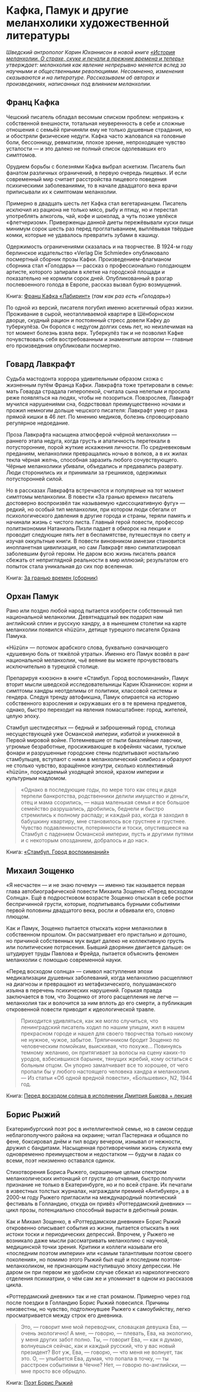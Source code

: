 
# Кафка, Памук и другие меланхолики художественной литературы

_Шведский антрополог Карин Юханнисон в новой книге [«История меланхолии. О страхе, скуке и печали в прежние времена и теперь»][1] утверждает: меланхолия как явление непрерывно меняется вслед за научными и общественными революциями. Несомненно, изменения сказываются и на литературе. Рассказываем об авторах и произведениях, написанных под влиянием меланхолии._

## Франц Кафка
Чешский писатель обладал весомым списком проблем: неприязнь к собственной внешности, тотальная неуверенность в себе и сложные отношения с семьёй причиняли ему не только душевные страдания, но и обостряли физические недуги. Кафка часто жаловался на головные боли, бессонницу, ревматизм, плохое зрение, непроходящее чувство усталости — и это далеко не полный список одолевавших его симптомов.

Орудием борьбы с болезнями Кафка выбрал аскетизм. Писатель был фанатом различных ограничений, в первую очередь пищевых. И если современный мир считает расстройства пищевого поведения психическими заболеваниями, то в начале двадцатого века врачи приписывали их к симптомам меланхолии. 

Примерно в двадцать шесть лет Кафка стал вегетарианцем. Писатель исключил из рациона не только мясо, рыбу и птицу, но и перестал употреблять алкоголь, чай, кофе и шоколад, а чуть позже увлёкся «флетчеризом». Приверженцы данной диеты пережёвывали куски пищи минимум сорок шесть раз перед проглатыванием, выплёвывая твёрдые комки, которые не удавалось превратить зубами в кашицу.

Одержимость ограничениями сказалась и на творчестве. В 1924-м году берлинское издательство «Verlag Die Schmiede» опубликовало посмертный сборник прозы Кафки. Произведением-флагманом сборника стал «Голодарь» — рассказ о профессионально голодающем артисте, которого запирали в клетке на городской площади и показательно не кормили сорок дней. Опубликованный в разгар послевоенного голода в Европе, рассказ вызвал бурю возмущений.

Книга: [Франц Кафка «Лабиринт»][2] (_там как раз есть «Голодарь»_)

По одной из версий, писателя погубил именно аскетичный образ жизни. Проживание в сырой, неотапливаемой квартире в Шёнборнском дворце, скудный рацион и постоянный стресс довели Кафку до туберкулёза. Он боролся с недугом долгих семь лет, но неизлечимая на тот момент болезнь взяла верх. Туберкулёз так и не позволил Кафке почувствовать себя востребованным и знаменитым автором — главные его произведения опубликовали посмертно.

## Говард Лавкрафт
Судьба мастодонта хоррора удивительным образом схожа с жизненным путём Франца Кафки. Лавкрафта тоже третировали в семье: мать Говарда страдала гиперопекой, считала сына нелепым и просила реже появляться на людях, чтобы не позориться. Повзрослев, Лавкрафт мучился нарушениями сна, бодрствовал преимущественно ночами и прожил немногим дольше чешского писателя: Лавкрафт умер от рака прямой кишки в 46 лет. По мнению медиков, болезнь спровоцировало регулярное недоедание.

Проза Лавкрафта насыщена атмосферой «чёрной меланхолии» — раннего этапа недуга, когда грусть и апатичность перетекали в потусторонние, порой жуткие искажения личности. По средневековым преданиям, меланхолики превращались ночью в волков, а в их жилах текла чёрная желчь, способная заразить любого сочувствующего. Чёрные меланхолики убивали, объедались и предавались разврату. Люди сторонились их и принимали за грешников, одержимых потусторонней силой.

Но в рассказах Лавкрафта встречаются и популярные на тот момент симптомы меланхолии. В повести «За гранью времен» писатель достоверно воспроизвёл так называемую «диссоциативную фугу» — редкий, но особый тип меланхолии, при котором люди сбегали от психологического давления в другие города и страны, теряли память и начинали жизнь с чистого листа. Главный герой повести, профессор политэкономии Натаниэль Пизли падает в обморок на лекции и проводит следующие пять лет в беспамятстве, путешествуя по свету и изучая оккультные книги. В повести виновником амнезии становится инопланетная цивилизация, но сам Лавкрафт явно симпатизировал заболевшим фугой героям. Не даром всю жизнь писатель рвался сбежать от неприглядной реальности в мир иллюзий; результатом его попыток стала уникальная до сих пор вселенная.

Книга: [За гранью времен (сборник)][3]

## Орхан Памук
Рано или поздно любой народ пытается изобрести собственный тип национальной меланхолии. Девятнадцатый век подарил нам английский сплин и русскую хандру, а в нынешнем столетии на карте меланхолии появился «hüzün», детище турецкого писателя Орхана Памука.

«Hüzün» — потомок арабского слова, буквально означающего «душевную боль от тяжёлой утраты». Именно его Памук возвёл в ранг национальной меланхолии, чьё веяние вы можете прочувствовать исключительно в турецкой столице.

Препарируя «хюзюн» в книге «Стамбул. Город воспоминаний», Памук вторит мысли шведской исследовательницы Карин Юханнисон: корни и симптомы хандры неотделимы от политики, классовой системы и гендера. Следуя тренду автофикшна, Памук опирается на историю собственного взросления и окружавших его в те времена предметов, однако, быстро переходит на явления помасштабнее: город, жителей, целую эпоху.

Стамбул шестидесятых — бедный и заброшенный город, столица несуществующей уже Османской империи, избитой и униженной в Первой мировой войне. Потемневшие от пыли бакалейные лавочки, угрюмые безработные, просиживающие в кофейнях часами, тусклые фонари и разрушенные городские стены подпитывают ностальгию стамбульцев, вступают с ними в меланхолический симбиоз и образуют не столько чувство, взращённое изнутри, сколько коллективный «hüzün», порождаемый уходящей эпохой, крахом империи и культурным надломом.

> «Однако в последующие годы, по мере того как отец и дядя терпели банкротства, родственники делили имущество и деньги, отец и мама ссорились, — наша маленькая семья и все большое семейство разрушались, дробились, беднели и быстро стремились к полному распаду; и каждый раз, когда я заходил в бабушкину квартиру, мне становилось все грустнее и грустнее. Чувство подавленности, потерянности и тоски, опустившееся на Стамбул с падением Османской империи, пусть и другими путями и с некоторым опозданием, добралось и до нас».

Книга: [«Стамбул. Город воспоминаний»][4]

## Михаил Зощенко
«Я несчастен — и не знаю почему» — именно так называется первая глава автобиографической повести Михаила Зощенко «Перед восходом Солнца». Ещё в подростковом возрасте Зощенко отыскал в себе ростки беспричинной грусти, которые, подпитываясь бурными событиями первой половины двадцатого века, росли и обвивали его, словно плющом.

Как и Памук, Зощенко пытается отыскать корни меланхолии в собственном прошлом. Он рассматривает его пристально и дотошно, но причиной собственных мук видит далеко не коллективную грусть или политические потрясения. Бывший дворянин двигается дальше: он штудирует труды Павлова и Фрейда, пытается объяснить феномен меланхолии с помощью современной науки.

«Перед восходом солнца» — символ наступления эпохи медикализации душевных заболеваний, когда меланхолию расщепляют на диагнозы и превращают из метафизического, полушаманского изъяна в перечень психических нарушений. Горькая правда заключается в том, что Зощенко от этого расщепления не легче — меланхолия так и волочится за ним вплоть до его смерти, а публикация откровенной повести приводит к идеологической травле.

> Приходится удивляться, как же могло случиться, что ленинградский писатель ходил по нашим улицам, жил в нашем прекрасном городе и нашел для своего творчества только никому не нужное, чужое, забытое. Тряпичником бродит Зощенко по человеческим помойкам, выискивая, что похуже… Повинуясь темному желанию, он притягивает за волосы на сцену каких-то уродов, взбесившихся барынек, тянущих жребий, кому остаться с больным отцом. Он упорно замалчивает все то хорошее, от чего пропали бы у любого настоящего человека хандра и меланхолия. — Из статьи «Об одной вредной повести», «Большевик», N2, 1944 год.

Книга: [Перед восходом солнца в исполнении Дмитрия Быкова + лекция][5]

## Борис Рыжий
Екатеринбургский поэт рос в интеллигентной семье, но в самом сердце неблагополучного района на окраине; читал Пастернака и общался по фене, боксировал днём и пил водку вечером, изнывал от нежности, дружил с бандитами. Насыщенная противоречиями жизнь служила ему одновременно преимуществом и недостатком — будучи в ладах со всеми, поэт неизменно оставался одинок.

Стихотворения Бориса Рыжего, окрашенные целым спектром меланхолических интонаций от грусти до отчаяния, быстро получили признание не только в Екатеринбурге, но и по всей стране. Их печатали в известных толстых журналах, награждали премией «Антибукер», а в 2000-м году Рыжего пригласили на международный поэтический фестиваль в Голландию, откуда он привёз «Роттердамский дневник» — цикл прозы, потенциально способный вырасти в дебютный роман.

Как и Михаил Зощенко, в «Роттердамском дневнике» Борис Рыжий откровенно описывает события из жизни, пытается отыскать в них истоки тоски и периодических депрессий. Впрочем, у Рыжего не возникало даже мысли рассматривать меланхолию с научной, медицинской точки зрения. Критики и коллеги называли его «последним поэтом империи» или «самым талантливым поэтом своего поколения», но помимо этого Рыжий был ещё и последним поэтом-меланхоликом, не признающим наступившую эпоху депрессии. Не даром он при первом же удобном случае сбежал из наркологического отделения психиатрии, о чём сам же и упоминает в одном из рассказов цикла.

«Роттердамский дневник» так и не стал романом. Примерно через год после поездки в Голландию Борис Рыжий повесился. Причины неизвестны, но чувство, подтолкнувшее Рыжего к самоубийству, легко просматривается между строк его дневника.

> Это, — говорит мне мой переводчик, словацкая девушка Ева, — очень экологично! А мне, — говорю, — плевать, Ева, на экологию, у меня других забот полно. Ты, — говорит Ева, — как я думаю, волнуешься сейчас, как и каждый русский, что у вас новый президент? Вот уж, Ева, — говорю, — что меня не волнует, так это. О, — улыбается Ева, думая, что попала в точку, — ты расстроен событиями в Чечне? Нет, — говорю по-английски, — мне просто все обрыдло.

Книга: [Поэт Борис Рыжий][6] 
 

[1]:	https://bookmate.com/books/kqDTwFhq
[2]:	https://bookmate.com/books/nS2sbnSE?dscvr=top_result
[3]:	https://bookmate.com/books/C8HOXiw2
[4]:	https://bookmate.com/books/nseTFoCP
[5]:	https://bookmate.com/audiobooks/EcfYb3FE
[6]:	https://bookmate.com/books/yUw1BHva